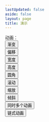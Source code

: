 ```yaml
---
lastUpdated: false
aside: false
layout: page
title: 演示
---
```


<div :class="$style.wrapper">
  <div :class="$style.menus">
    <div style="margin-right: 10px;" :class="$style.button">动画：</div>
    <div :class="$style.button"><button class="demo-button" @click="doOpacity">渐变</button></div>
    <div :class="$style.button"><button class="demo-button" @click="doTranslate">偏移</button></div>
    <div :class="$style.button"><button class="demo-button" @click="doWidth">宽度</button></div>
    <div :class="$style.button"><button class="demo-button" @click="doHeight">高度</button></div>
    <div :class="$style.button"><button class="demo-button" @click="doRadius">圆角</button></div>
    <div :class="$style.button"><button class="demo-button" @click="doRoll">滚动</button></div>
    <div :class="$style.button"><button class="demo-button" @click="doScale">缩放</button></div>
    <div :class="$style.button"><button class="demo-button" @click="doSkew">倾斜</button></div>
    <div :class="$style.button"><button class="demo-button" @click="doMultiple">同时多个动画</button></div>
    <div :class="$style.button"><button class="demo-button" @click="doChain">链式动画</button></div>
  </div>
  <div ref="area" :class="$style.area">
    <div ref="el" :class="$style.el"></div>
  </div>
</div>

<script setup lang="ts">
  import { ref, computed, onMounted } from "vue"
  import { Animator,Clip } from "../lib/animator-clip.es"
  const el = ref<HTMLElement | undefined>()
  const area = ref<HTMLElement | undefined>()
  const animator = ref<Animator | undefined>()

  onMounted(()=>{
    animator.value = new Animator(el.value)
  })

  const doOpacity = ()=>{
    animator.value.reset()
    animator.value.removeAllClips()
    const clip = new Clip({
      style:'opacity',
      speed:-0.005,
      value:0,
      onComplete(){
        this.reset()
        animator.value.removeClip(this)
      }
    })
    animator.value.addClip(clip).start()
  }

  const doTranslate = ()=>{
    animator.value.reset()
    animator.value.removeAllClips()
    const clip = new Clip({
      style:'left',
      speed: 5,
      value: `${area.value.offsetWidth - el.value.offsetWidth}px`,
      onComplete(){
        this.reset()
        animator.value.removeClip(this)
      }
    })
    animator.value.addClip(clip).start()
  }

  const doWidth = ()=>{
    animator.value.reset()
    animator.value.removeAllClips()
    const clip = new Clip({
      style:'width',
      speed: 5,
      value: `${area.value.offsetWidth}px`,
      onComplete(){
        this.reset()
        animator.value.removeClip(this)
      }
    })
    animator.value.addClip(clip).start()
  }

  const doHeight = ()=>{
    animator.value.reset()
    animator.value.removeAllClips()
    const clip = new Clip({
      style:'height',
      speed: 5,
      value: `${area.value.offsetHeight}px`,
      onComplete(){
        this.reset()
        animator.value.removeClip(this)
      }
    })
    animator.value.addClip(clip).start()
  }

  const doRadius = ()=>{
    animator.value.reset()
    animator.value.removeAllClips()
    const clip = new Clip({
      style:'border-radius',
      speed: 0.1,
      value: `20px`,
      onComplete(){
        this.reset()
        animator.value.removeClip(this)
      }
    })
    animator.value.addClip(clip).start()
  }

  const doRoll = ()=>{
    animator.value.reset()
    animator.value.removeAllClips()
    let rotate = 0
    const clip = new Clip({
      free:true,
      onComplete(){
        this.reset()
        animator.value.removeClip(this)
      },
      onUpdate(el) {
        rotate += 10
        el.style.transform = 'rotate(' + rotate + 'deg)'
      },
      onReset(el) {
        rotate = 0
        el.style.transform = 'rotate(' + rotate + 'deg)'
      }
    })
    const clip2 = new Clip({
      style:'left',
      speed: 1,
      value: `${area.value.offsetWidth - el.value.offsetWidth}px`,
      onComplete(){
        clip.emitComplete()
        this.reset()
        animator.value.removeClip(this)
      }
    })
    animator.value.addClip(clip).addClip(clip2).start()
  }

  const doScale = ()=>{
    animator.value.reset()
    animator.value.removeAllClips()
    let scale = 1
    const clip = new Clip({
      free:true,
      onComplete(){
        this.reset()
        animator.value.removeClip(this)
      },
      onUpdate(el) {
        if (scale >= 0.1) {
          scale -= 0.01
          el.style.transform = 'scale(' + scale + ')'
        } else {
          clip.emitComplete()
        }
      },
      onReset(el) {
        scale = 1
        el.style.transform = 'scale(' + scale + ')'
      }
    })
    animator.value.addClip(clip).start()
  }

  const doSkew = ()=>{
    animator.value.reset()
    animator.value.removeAllClips()
    let skew = 0
    const clip = new Clip({
      free:true,
      onComplete(){
        this.reset()
        animator.value.removeClip(this)
      },
      onUpdate(el) {
        if (skew > -45) {
          skew -= 0.2
          el.style.transform = 'skewX(' + skew + 'deg)'
        } else {
          clip.emitComplete()
        }
      },
      onReset(el) {
        skew = 0
         el.style.transform = 'skewX(' + skew + 'deg)'
      }
    })
    animator.value.addClip(clip).start()
  }

  const doMultiple = ()=>{
    animator.value.reset()
    animator.value.removeAllClips()
    const clip = new Clip({
      style:'opacity',
      speed:-0.005,
      value:0,
      onComplete(){
        this.reset()
        animator.value.removeClip(this)
      }
    })
    const clip2 = new Clip({
      style:'left',
      speed: 5,
      value: `${area.value.offsetWidth - el.value.offsetWidth}px`,
      onComplete(){
        this.reset()
        animator.value.removeClip(this)
      }
    })
    const clip3 = new Clip({
      style:'height',
      speed: 5,
      value: `${area.value.offsetHeight}px`,
      onComplete(){
        this.reset()
        animator.value.removeClip(this)
      }
    })
    animator.value.addClip(clip).addClip(clip2).addClip(clip3).start()
  }

  const doChain = ()=>{
    animator.value.reset()
    animator.value.removeAllClips()
    const clip = new Clip({
      style:'left',
      speed: 5,
      value: `${area.value.offsetWidth - el.value.offsetWidth}px`
    })
    const clip2 = new Clip({
      style:'height',
      speed: 5,
      value: `${area.value.offsetHeight}px`,
    })
    const clip3 = new Clip({
      style:'opacity',
      speed:-0.005,
      value:0,      
      onComplete(){
        animator.value.reset()
        animator.value.removeClip(this)
      }
    })
    clip.chain(clip2).chain(clip3)
    animator.value.addClip(clip).start()
  }
</script>
<style module>
  .wrapper {
    display:flex;
    justify-content:flex-start;
    flex-direction:column;
    padding:10px;
    width:100%;
    height:calc(100vh - 64px);
  }

  .menus {
    display:flex;
    justify-content:flex-start;
    align-items:center;
    width:100%;
    flex-wrap:wrap;
    margin-bottom:10px;
  }

  .area {
    display:block;
    width:100%;
    flex:1;
    position:relative;
  }

  .button {
    padding: 5px;
  }

  .el {
    display:block;
    width:40px;
    height:40px;
    background:#000;
    position:absolute;
    left:0;
    top:0;
  }
</style>
